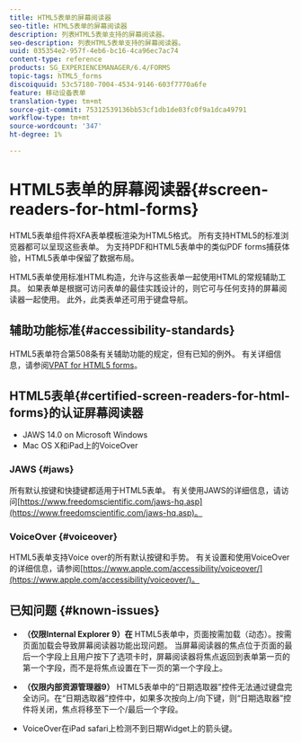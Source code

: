```yaml
---
title: HTML5表单的屏幕阅读器
seo-title: HTML5表单的屏幕阅读器
description: 列表HTML5表单支持的屏幕阅读器。
seo-description: 列表HTML5表单支持的屏幕阅读器。
uuid: 035354e2-957f-4eb6-bc16-4ca96ec7ac74
content-type: reference
products: SG_EXPERIENCEMANAGER/6.4/FORMS
topic-tags: hTML5_forms
discoiquuid: 53c57180-7004-4534-9146-603f7770a6fe
feature: 移动设备表单
translation-type: tm+mt
source-git-commit: 75312539136bb53cf1db1de03fc0f9a1dca49791
workflow-type: tm+mt
source-wordcount: '347'
ht-degree: 1%

---
```



# HTML5表单的屏幕阅读器{#screen-readers-for-html-forms}

HTML5表单组件将XFA表单模板渲染为HTML5格式。 所有支持HTML5的标准浏览器都可以呈现这些表单。 为支持PDF和HTML5表单中的类似PDF forms捕获体验，HTML5表单中保留了数据布局。

HTML5表单使用标准HTML构造，允许与这些表单一起使用HTML的常规辅助工具。 如果表单是根据可访问表单的最佳实践设计的，则它可与任何支持的屏幕阅读器一起使用。 此外，此类表单还可用于键盘导航。

## 辅助功能标准{#accessibility-standards}

HTML5表单符合第508条有关辅助功能的规定，但有已知的例外。 有关详细信息，请参阅[VPAT for HTML5 forms](https://www.adobe.com/mena_en/accessibility/compliance/livecycle-mobile-forms-es4-section-508-vpat.html)。

## HTML5表单{#certified-screen-readers-for-html-forms}的认证屏幕阅读器

* JAWS 14.0 on Microsoft Windows
* Mac OS X和iPad上的VoiceOver

### JAWS {#jaws}

所有默认按键和快捷键都适用于HTML5表单。 有关使用JAWS的详细信息，请访问[https://www.freedomscientific.com/jaws-hq.asp](https://www.freedomscientific.com/jaws-hq.asp)。

### VoiceOver {#voiceover}

HTML5表单支持Voice over的所有默认按键和手势。 有关设置和使用VoiceOver的详细信息，请参阅[https://www.apple.com/accessibility/voiceover/](https://www.apple.com/accessibility/voiceover/)。

## 已知问题 {#known-issues}

* **（仅限Internal Explorer 9）在** HTML5表单中，页面按需加载（动态）。按需页面加载会导致屏幕阅读器功能出现问题。 当屏幕阅读器的焦点位于页面的最后一个字段上且用户按下了选项卡时，屏幕阅读器将焦点返回到表单第一页的第一个字段，而不是将焦点设置在下一页的第一个字段上。
* **（仅限内部资源管理器9）** HTML5表单中的“日期选取器”控件无法通过键盘完全访问。在“日期选取器”控件中，如果多次按向上/向下键，则“日期选取器”控件将关闭，焦点将移至下一个/最后一个字段。

* VoiceOver在iPad safari上检测不到日期Widget上的箭头键。
